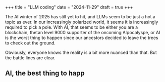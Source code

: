 +++
title = "LLM coding"
date = "2024-11-29"
draft = true
+++

The AI winter of <s>2025</s> has still yet to hit, and LLMs seem to be just a hot a topic as ever. In our increasingly polarized world, it seems it is increasingly required to pick a pole. With AI, that seems to be either you are a blockchain, thetan level 9000 supporter of the oncoming AIpocalyspe, or AI is the worst thing to happen since our ancestors decided to leave the trees to check out the ground.

Obviously, everyone knows the reality is a bit more nuanced than that. But the battle lines are clear.
<!-- more -->

## AI, the best thing to happ
